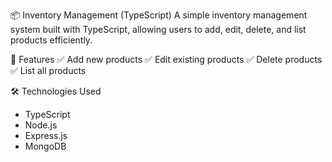 📦 Inventory Management (TypeScript)
A simple inventory management system built with TypeScript, allowing users to add, edit, delete, and list products efficiently.

🚀 Features
✅ Add new products
✅ Edit existing products
✅ Delete products
✅ List all products

🛠️ Technologies Used
  * TypeScript
  * Node.js
  * Express.js
  * MongoDB
